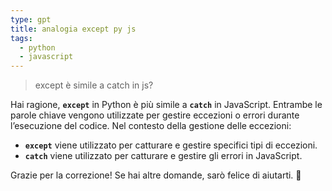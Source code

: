 ```yaml
---
type: gpt
title: analogia except py js
tags:
  - python
  - javascript
---
```


> except è simile a catch in js?

Hai ragione, **`except`** in Python è più simile a **`catch`** in JavaScript. Entrambe le parole chiave vengono utilizzate per gestire eccezioni o errori durante l’esecuzione del codice. Nel contesto della gestione delle eccezioni:

- **`except`** viene utilizzato per catturare e gestire specifici tipi di eccezioni.
- **`catch`** viene utilizzato per catturare e gestire gli errori in JavaScript.

Grazie per la correzione! Se hai altre domande, sarò felice di aiutarti. 🐍